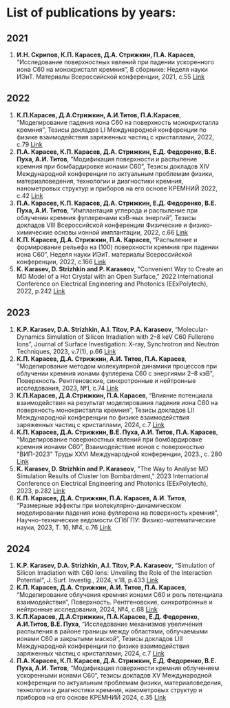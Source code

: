 # List of publications by years:

## 2021

1. **И.Н. Скрипов, К.П. Карасев, Д.А. Стрижкин, П.А. Карасев**, “Исследование поверхностных явлений при падении ускоренного иона C60 на монокристалл кремния”, В сборнике: Неделя науки ИЭиТ. Материалы Всероссийской конференции, 2021, c.55 [Link](https://elibrary.ru/download/elibrary_47455168_58519418.pdf)

## 2022

1. **К.П.Карасев, Д.А.Стрижкин, А.И.Титов, П.А.Карасев**, “Моделирование падения иона С60 на поверхность монокристалла кремния”, Тезисы докладов LI Международной конференции по физике взаимодействия заряженных частиц с кристаллами, 2022, с.79 [Link](http://tulinov.sinp.msu.ru/wp-content/uploads/2022/09/%D0%A1%D0%B1%D0%BE%D1%80%D0%BD%D0%B8%D0%BA-%D1%82%D0%B5%D0%B7%D0%B8%D1%81%D0%BE%D0%B2-%D0%9C%D0%A2%D0%9A51.pdf)
2. **П.А. Карасев, К.П. Карасев, Д.А. Стрижкин, Е.Д. Федоренко, В.Е. Пуха, А.И. Титов**, “Модификация поверхности и распыление кремния при бомбардировке ионами С60”, Тезисы докладов XIV Международной конференции по актуальным проблемам физики, материаловедения, технологии и диагностики кремния, нанометровых структур и приборов на его основе КРЕМНИЙ 2022, с.42 [Link](https://www.isp.nsc.ru/upload/silicon2022/42.pdf)
3. **П.А. Карасев, К.П. Карасев, Д.А. Стрижкин, Е.Д. Федоренко, В.Е. Пуха, А.И. Титов**, “Имплантация углерода и распыление при облучении кремния фуллеренами кэВ-ных энергий”, Тезисы докладов VIII Всероссийской конференции Физические и физико-химические основы ионной имплантации, 2022, c.66 [Link](https://implantation.unn.ru/wp-content/uploads/2022/11/%D0%A2%D0%B5%D0%B7%D0%B8%D1%81%D1%8B-%D1%81%D0%B1%D0%BE%D1%80%D0%BD%D0%B8%D0%BA-%D0%A4%D0%A4%D0%A5%D0%9E%D0%98%D0%98-2022.pdf)
4. **К.П. Карасев, Д.А. Стрижкин, П.А. Карасев**, “Распыление и формирование рельефа на (100) поверхности кремния при падении иона С60”, Неделя науки ИЭиТ. материалы Всероссийской конференции, 2022, c.166 [Link](https://elibrary.ru/download/elibrary_49969942_38770120.pdf)
5. **K. Karasev, D. Strizhkin and P. Karaseov**, "Convenient Way to Create an MD Model of a Hot Crystal with an Open Surface," 2022 International Conference on Electrical Engineering and Photonics (EExPolytech), 2022, p.242 [Link](https://ieeexplore.ieee.org/document/10318713)

## 2023

1. **K.P. Karasev, D.A. Strizhkin, A.I. Titov, P.A. Karaseov**, “Molecular-Dynamics Simulation of Silicon Irradiation with 2–8 keV C60 Fullerene Ions”, Journal of Surface Investigation: X-ray, Synchrotron and Neutron Techniques, 2023, v.7(1), p.66 [Link](https://link.springer.com/article/10.1134/S102745102301010X)
2. **К.П. Карасев, Д.А. Стрижкин, А.И. Титов, П.А. Карасев**, "Моделирование методом молекулярной динамики процессов при облучении кремния ионами фуллерена С60 с энергиями 2–8 кэВ", Поверхность. Рентгеновские, синхротронные и нейтронные исследования, 2023, №1, c.74 [Link](https://journals.rcsi.science/1028-0960/article/view/137662)
3. **К.П.Карасев, Д.А.Стрижкин, П.А.Карасев**, “Влияние потенциала взаимодействия на результат моделирования падения иона С60 на поверхность монокристалла кремния”,
Тезисы докладов LII Международной конференции по физике взаимодействия заряженных частиц с кристаллами, 2024, с.7
[Link](http://tulinov.sinp.msu.ru/wp-content/uploads/2023/06/%D0%A1%D0%B1%D0%BE%D1%80%D0%BD%D0%B8%D0%BA-%D0%9C%D0%A2%D0%9A2023.pdf)
4. **К.П. Карасев, Д.А. Стрижкин, В.Е. Пуха, А.И. Титов, П.А. Карасев**, “Моделирование поверхностных явлений при бомбардировке кремния ионами С60”, Взаимодействие ионов с поверхностью "ВИП-2023" Труды XXVI Международной конференции, 2023., c. 280 [Link](http://isi2021.uniyar.ac.ru/files/proceedings/ISI2023Volume1.pdf)
5. **K. Karasev, D. Strizhkin and P. Karaseov**, "The Way to Analyse MD Simulation Results of Cluster Ion Bombardment," 2023 International Conference on Electrical Engineering and Photonics (EExPolytech), 2023, p.282 [Link](https://ieeexplore.ieee.org/document/9950888)
6. **К.П. Карасев, Д.А. Стрижкин, П.А. Карасев, А.И. Титов**, “Размерные эффекты при молекулярно-динамическом моделировании падения иона фуллерена на поверхность кремния”, Научно-технические ведомости СПбГПУ: Физико-математические науки, 2023, Т. 16, №4, c.76 [Link](https://elibrary.ru/download/elibrary_59765026_84855019.pdf)

## 2024

1. **K.P. Karasev, D.A. Strizhkin, A.I. Titov, P.A. Karaseov**, “Simulation of Silicon Irradiation with C60 Ions: Unveiling the Role of the Interaction Potential”, J. Surf. Investig., 2024, v.18, p.433 [Link](https://link.springer.com/article/10.1134/S1027451024020319)
2. **К.П. Карасев, Д.А. Стрижкин, А.И. Титов, П.А. Карасев**, “Моделирование облучения кремния ионами C60 и роль потенциала взаимодействия”, Поверхность. Рентгеновские, синхротронные и нейтронные исследования, 2024, №4, c.68  [Link](http://www.issp.ac.ru/journal/surface/2024/4-9.pdf)
3. **К.П.Карасев, Д.А.Стрижкин, П.А.Карасев, Е.Д. Федоренко, А.И.Титов, В.Е. Пуха**, “Исследование механизмов увеличения распыления в районе границы между
областями, облучаемыми ионами С60 и закрытыми маской”, Тезисы докладов LIII Международной конференции по физике взаимодействия заряженных частиц с кристаллами,
2024, с.7 [Link](http://tulinov.sinp.msu.ru/wp-content/uploads/2024/06/%D0%A1%D0%B1%D0%BE%D1%80%D0%BD%D0%B8%D0%BA-%D1%82%D0%B5%D0%B7%D0%B8%D1%81%D0%BE%D0%B2-%D0%9C%D0%A2%D0%9A-53.pdf)
4. **П.А. Карасев, К.П. Карасев, Д.А. Стрижкин, Е.Д. Федоренко, В.Е. Пуха, А.И. Титов**, “Модификация поверхности кремния облучением ускоренными ионами С60”,
тезисы докладов XV Международной конференции по актуальным проблемам физики, материаловедения, технологии и диагностики кремния, нанометровых структур
и приборов на его основе КРЕМНИЙ 2024, с.35 [Link](http://silicon2024.igc.irk.ru/ru)

